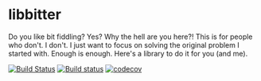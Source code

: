 # libbitter
Do you like bit fiddling? Yes? Why the hell are you here?!
This is for people who don't. I don't. I just want to focus on solving the original problem I started with.
Enough is enough. Here's a library to do it for you (and me).

[![Build Status](https://travis-ci.org/OMGtechy/libbitter.svg)](https://travis-ci.org/OMGtechy/libbitter)
[![Build status](https://ci.appveyor.com/api/projects/status/bxywl8k3bf85blha?svg=true)](https://ci.appveyor.com/project/OMGtechy/libbitter)
[![codecov](https://codecov.io/gh/OMGtechy/libbitter/branch/master/graph/badge.svg)](https://codecov.io/gh/OMGtechy/libbitter)
